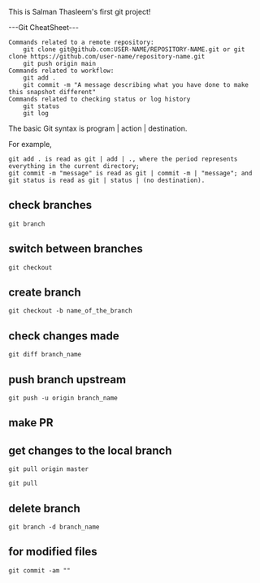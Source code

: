 This is Salman Thasleem's first git project!

---Git CheatSheet---


    Commands related to a remote repository:
        git clone git@github.com:USER-NAME/REPOSITORY-NAME.git or git clone https://github.com/user-name/repository-name.git
        git push origin main
    Commands related to workflow:
        git add .
        git commit -m "A message describing what you have done to make this snapshot different"
    Commands related to checking status or log history
        git status
        git log

The basic Git syntax is program | action | destination.

For example,

    git add . is read as git | add | ., where the period represents everything in the current directory;
    git commit -m "message" is read as git | commit -m | "message"; and
    git status is read as git | status | (no destination).

## check branches
```
git branch
```
## switch between branches
```
git checkout 
```
## create branch
```
git checkout -b name_of_the_branch
```
## check changes made
```
git diff branch_name
```
## push branch upstream 
```
git push -u origin branch_name
```
## make PR

## get changes to the local branch
```
git pull origin master
```
```
git pull
```
## delete branch
```
git branch -d branch_name
```
## for modified files
```
git commit -am ""
```


